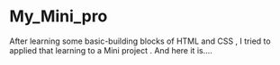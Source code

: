 # My_Mini_pro
After learning some basic-building blocks of HTML and CSS , I tried to applied that learning to a Mini project . And here it is....
